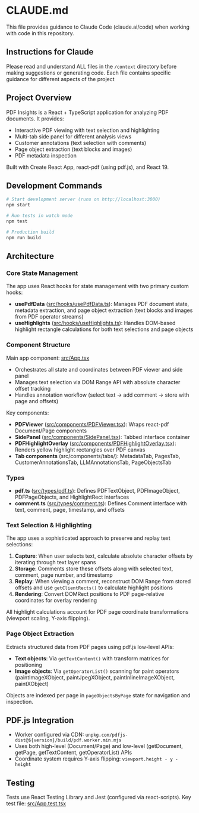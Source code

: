 # CLAUDE.md

This file provides guidance to Claude Code (claude.ai/code) when working with code in this repository.

## Instructions for Claude
Please read and understand ALL files in the `/context` directory before making suggestions or generating code. Each file contains specific guidance for different aspects of the project

## Project Overview

PDF Insights is a React + TypeScript application for analyzing PDF documents. It provides:
- Interactive PDF viewing with text selection and highlighting
- Multi-tab side panel for different analysis views
- Customer annotations (text selection with comments)
- Page object extraction (text blocks and images)
- PDF metadata inspection

Built with Create React App, react-pdf (using pdf.js), and React 19.

## Development Commands

```bash
# Start development server (runs on http://localhost:3000)
npm start

# Run tests in watch mode
npm test

# Production build
npm run build
```

## Architecture

### Core State Management

The app uses React hooks for state management with two primary custom hooks:

- **usePdfData** ([src/hooks/usePdfData.ts](src/hooks/usePdfData.ts)): Manages PDF document state, metadata extraction, and page object extraction (text blocks and images from PDF operator streams)
- **useHighlights** ([src/hooks/useHighlights.ts](src/hooks/useHighlights.ts)): Handles DOM-based highlight rectangle calculations for both text selections and page objects

### Component Structure

Main app component: [src/App.tsx](src/App.tsx)
- Orchestrates all state and coordinates between PDF viewer and side panel
- Manages text selection via DOM Range API with absolute character offset tracking
- Handles annotation workflow (select text → add comment → store with page and offsets)

Key components:
- **PDFViewer** ([src/components/PDFViewer.tsx](src/components/PDFViewer.tsx)): Wraps react-pdf Document/Page components
- **SidePanel** ([src/components/SidePanel.tsx](src/components/SidePanel.tsx)): Tabbed interface container
- **PDFHighlightOverlay** ([src/components/PDFHighlightOverlay.tsx](src/components/PDFHighlightOverlay.tsx)): Renders yellow highlight rectangles over PDF canvas
- **Tab components** (src/components/tabs/): MetadataTab, PagesTab, CustomerAnnotationsTab, LLMAnnotationsTab, PageObjectsTab

### Types

- **pdf.ts** ([src/types/pdf.ts](src/types/pdf.ts)): Defines PDFTextObject, PDFImageObject, PDFPageObjects, and HighlightRect interfaces
- **comment.ts** ([src/types/comment.ts](src/types/comment.ts)): Defines Comment interface with text, comment, page, timestamp, and offsets

### Text Selection & Highlighting

The app uses a sophisticated approach to preserve and replay text selections:

1. **Capture**: When user selects text, calculate absolute character offsets by iterating through text layer spans
2. **Storage**: Comments store these offsets along with selected text, comment, page number, and timestamp
3. **Replay**: When viewing a comment, reconstruct DOM Range from stored offsets and use `getClientRects()` to calculate highlight positions
4. **Rendering**: Convert DOMRect positions to PDF page-relative coordinates for overlay rendering

All highlight calculations account for PDF page coordinate transformations (viewport scaling, Y-axis flipping).

### Page Object Extraction

Extracts structured data from PDF pages using pdf.js low-level APIs:
- **Text objects**: Via `getTextContent()` with transform matrices for positioning
- **Image objects**: Via `getOperatorList()` scanning for paint operators (paintImageXObject, paintJpegXObject, paintInlineImageXObject, paintXObject)

Objects are indexed per page in `pageObjectsByPage` state for navigation and inspection.

## PDF.js Integration

- Worker configured via CDN: `unpkg.com/pdfjs-dist@${version}/build/pdf.worker.min.mjs`
- Uses both high-level (Document/Page) and low-level (getDocument, getPage, getTextContent, getOperatorList) APIs
- Coordinate system requires Y-axis flipping: `viewport.height - y - height`

## Testing

Tests use React Testing Library and Jest (configured via react-scripts). Key test file: [src/App.test.tsx](src/App.test.tsx)
